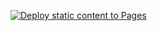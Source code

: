 [![Deploy static content to Pages](https://github.com/abhishek-maurya576/Bess-Web/actions/workflows/static.yml/badge.svg)](https://github.com/abhishek-maurya576/Bess-Web/actions/workflows/static.yml)
 
